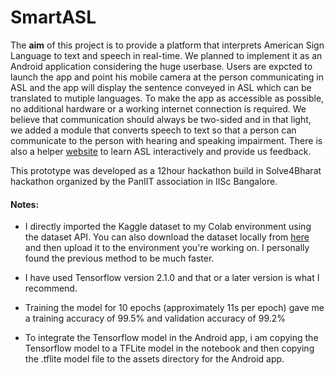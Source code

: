 # SmartASL
The **aim** of this project is to provide a platform that interprets American Sign Language to text and speech in real-time. We planned to implement it as an Android application considering the huge userbase. Users are expcted to launch the app and point his mobile camera at the person communicating in ASL and the app will display the sentence conveyed in ASL which can be translated to mutiple languages. To make the app as accessible as possible, no additional hardware or a working internet connection is required. We believe that communication should always be two-sided and in that light, we added a module that converts speech to text so that a person can communicate to the person with hearing and speaking impairment. There is also a helper [website](http://github.io/ArghyaBiswas0/helperwebsite/index.html) to learn ASL interactively and provide us feedback.

This prototype was developed as a 12hour hackathon build in Solve4Bharat hackathon organized by the PanIIT association in IISc Bangalore.


#### Notes:

- I directly imported the Kaggle dataset to my Colab environment using the dataset API. You can also download the dataset locally from [here](https://www.kaggle.com/datamunge/sign-language-mnist) and then upload it to the environment you're working on. I personally found the previous method to be much faster.

- I have used Tensorflow version 2.1.0 and that or a later version is what I recommend.

- Training the model for 10 epochs \(approximately 11s per epoch) gave me a training accuracy of 99.5% and validation accuracy of 99.2%

- To integrate the Tensorflow model in the Android app, i am copying the Tensorflow model to a TFLite model in the notebook and then copying the .tflite model file to the assets directory for the Android app.

